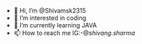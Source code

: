 - 👋 Hi, I’m @Shivamsk2315
- 👀 I’m interested in coding
- 🌱 I’m currently learning JAVA
- 📫 How to reach me IG:-@_shivang.sharma_

<!---
Shivamsk2315/Shivamsk2315 is a ✨ special ✨ repository because its `README.md` (this file) appears on your GitHub profile.
You can click the Preview link to take a look at your changes.
--->
